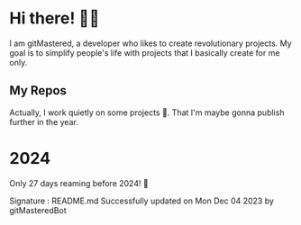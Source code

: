 
# Hi there! 🙋‍♂️
I am gitMastered, a developer who likes to create revolutionary projects.
My goal is to simplify people's life with projects that I basically create for me only.

## My Repos
Actually, I work quietly on some projects 👀. That I'm maybe gonna publish further in the year.

# 2024
Only 27 days reaming before 2024! 🙌

Signature : README.md Successfully updated on Mon Dec 04 2023 by gitMasteredBot

